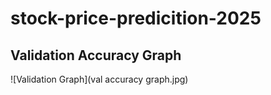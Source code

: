 # stock-price-predicition-2025

## Validation Accuracy Graph
![Validation Graph](val accuracy graph.jpg)
